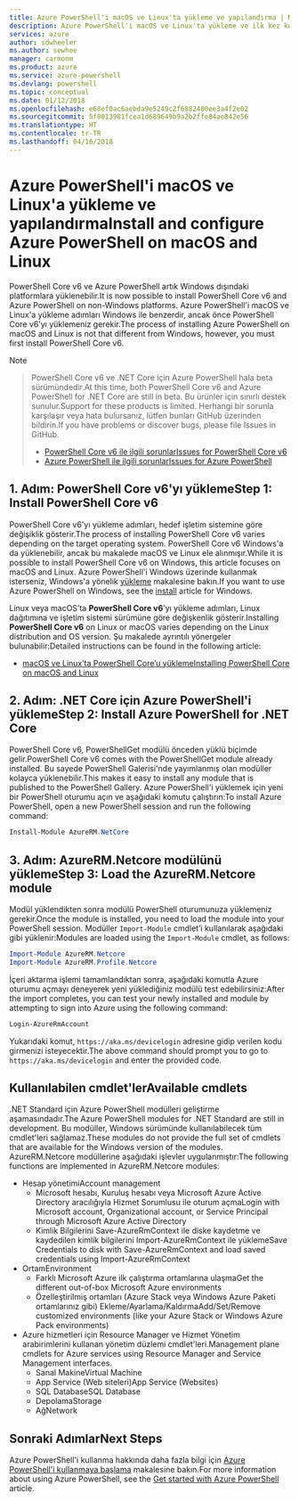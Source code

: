 ```yaml
---
title: Azure PowerShell'i macOS ve Linux'ta yükleme ve yapılandırma | Microsoft Docs
description: Azure PowerShell'i macOS ve Linux'ta yükleme ve ilk kez kullanmak üzere yapılandırma.
services: azure
author: sdwheeler
ms.author: sewhee
manager: carmonm
ms.product: azure
ms.service: azure-powershell
ms.devlang: powershell
ms.topic: conceptual
ms.date: 01/12/2018
ms.openlocfilehash: e68ef0ac6aebda9e5249c2f6882400ee3a4f2e02
ms.sourcegitcommit: 5f0013981fcea1d689649b9a2b2ffe84ae842e56
ms.translationtype: HT
ms.contentlocale: tr-TR
ms.lasthandoff: 04/16/2018
---
```

# <a name="install-and-configure-azure-powershell-on-macos-and-linux"></a><span data-ttu-id="f0193-103">Azure PowerShell'i macOS ve Linux'a yükleme ve yapılandırma</span><span class="sxs-lookup"><span data-stu-id="f0193-103">Install and configure Azure PowerShell on macOS and Linux</span></span>

<span data-ttu-id="f0193-104">PowerShell Core v6 ve Azure PowerShell artık Windows dışındaki platformlara yüklenebilir.</span><span class="sxs-lookup"><span data-stu-id="f0193-104">It is now possible to install PowerShell Core v6 and Azure PowerShell on non-Windows platforms.</span></span>
<span data-ttu-id="f0193-105">Azure PowerShell'i macOS ve Linux'a yükleme adımları Windows ile benzerdir, ancak önce PowerShell Core v6'yı yüklemeniz gerekir.</span><span class="sxs-lookup"><span data-stu-id="f0193-105">The process of installing Azure PowerShell on macOS and Linux is not that different from Windows, however, you must first install PowerShell Core v6.</span></span>

> [!NOTE]

> <span data-ttu-id="f0193-106">PowerShell Core v6 ve .NET Core için Azure PowerShell hala beta sürümündedir.</span><span class="sxs-lookup"><span data-stu-id="f0193-106">At this time, both PowerShell Core v6 and Azure PowerShell for .NET Core are still in beta.</span></span>
> <span data-ttu-id="f0193-107">Bu ürünler için sınırlı destek sunulur.</span><span class="sxs-lookup"><span data-stu-id="f0193-107">Support for these products is limited.</span></span> <span data-ttu-id="f0193-108">Herhangi bir sorunla karşılaşır veya hata bulursanız, lütfen bunları GitHub üzerinden bildirin.</span><span class="sxs-lookup"><span data-stu-id="f0193-108">If you have problems or discover bugs, please file Issues in GitHub.</span></span>
>
> * [<span data-ttu-id="f0193-109">PowerShell Core v6 ile ilgili sorunlar</span><span class="sxs-lookup"><span data-stu-id="f0193-109">Issues for PowerShell Core v6</span></span>](https://github.com/PowerShell/PowerShell/issues)
> * [<span data-ttu-id="f0193-110">Azure PowerShell ile ilgili sorunlar</span><span class="sxs-lookup"><span data-stu-id="f0193-110">Issues for Azure PowerShell</span></span>](https://github.com/azure/azure-docs-powershell/issues)

## <a name="step-1-install-powershell-core-v6"></a><span data-ttu-id="f0193-111">1. Adım: PowerShell Core v6'yı yükleme</span><span class="sxs-lookup"><span data-stu-id="f0193-111">Step 1: Install PowerShell Core v6</span></span>

<span data-ttu-id="f0193-112">PowerShell Core v6'yı yükleme adımları, hedef işletim sistemine göre değişiklik gösterir.</span><span class="sxs-lookup"><span data-stu-id="f0193-112">The process of installing PowerShell Core v6 varies depending on the target operating system.</span></span>
<span data-ttu-id="f0193-113">PowerShell Core v6 Windows'a da yüklenebilir, ancak bu makalede macOS ve Linux ele alınmışır.</span><span class="sxs-lookup"><span data-stu-id="f0193-113">While it is possible to install PowerShell Core v6 on Windows, this article focuses on macOS and Linux.</span></span> <span data-ttu-id="f0193-114">Azure PowerShell'i Windows üzerinde kullanmak isterseniz, Windows'a yönelik [yükleme](./install-azurerm-ps.md) makalesine bakın.</span><span class="sxs-lookup"><span data-stu-id="f0193-114">If you want to use Azure PowerShell on Windows, see the [install](./install-azurerm-ps.md) article for Windows.</span></span>

<span data-ttu-id="f0193-115">Linux veya macOS’ta **PowerShell Core v6**’yı yükleme adımları, Linux dağıtımına ve işletim sistemi sürümüne göre değişkenlik gösterir.</span><span class="sxs-lookup"><span data-stu-id="f0193-115">Installing **PowerShell Core v6** on Linux or macOS varies depending on the Linux distribution and OS version.</span></span>
<span data-ttu-id="f0193-116">Şu makalede ayrıntılı yönergeler bulunabilir:</span><span class="sxs-lookup"><span data-stu-id="f0193-116">Detailed instructions can be found in the following article:</span></span>

- [<span data-ttu-id="f0193-117">macOS ve Linux’ta PowerShell Core’u yükleme</span><span class="sxs-lookup"><span data-stu-id="f0193-117">Installing PowerShell Core on macOS and Linux</span></span>](/powershell/scripting/setup/installing-powershell-core-on-macos-and-linux)

## <a name="step-2-install-azure-powershell-for-net-core"></a><span data-ttu-id="f0193-118">2. Adım: .NET Core için Azure PowerShell'i yükleme</span><span class="sxs-lookup"><span data-stu-id="f0193-118">Step 2: Install Azure PowerShell for .NET Core</span></span>

<span data-ttu-id="f0193-119">PowerShell Core v6, PowerShellGet modülü önceden yüklü biçimde gelir.</span><span class="sxs-lookup"><span data-stu-id="f0193-119">PowerShell Core v6 comes with the PowerShellGet module already installed.</span></span> <span data-ttu-id="f0193-120">Bu sayede PowerShell Galerisi'nde yayımlanmış olan modüller kolayca yüklenebilir.</span><span class="sxs-lookup"><span data-stu-id="f0193-120">This makes it easy to install any module that is published to the PowerShell Gallery.</span></span> <span data-ttu-id="f0193-121">Azure PowerShell'i yüklemek için yeni bir PowerShell oturumu açın ve aşağıdaki komutu çalıştırın:</span><span class="sxs-lookup"><span data-stu-id="f0193-121">To install Azure PowerShell, open a new PowerShell session and run the following command:</span></span>

```powershell
Install-Module AzureRM.NetCore
```

## <a name="step-3-load-the-azurermnetcore-module"></a><span data-ttu-id="f0193-122">3. Adım: AzureRM.Netcore modülünü yükleme</span><span class="sxs-lookup"><span data-stu-id="f0193-122">Step 3: Load the AzureRM.Netcore module</span></span>

<span data-ttu-id="f0193-123">Modül yüklendikten sonra modülü PowerShell oturumunuza yüklemeniz gerekir.</span><span class="sxs-lookup"><span data-stu-id="f0193-123">Once the module is installed, you need to load the module into your PowerShell session.</span></span> <span data-ttu-id="f0193-124">Modüller `Import-Module` cmdlet’i kullanılarak aşağıdaki gibi yüklenir:</span><span class="sxs-lookup"><span data-stu-id="f0193-124">Modules are loaded using the `Import-Module` cmdlet, as follows:</span></span>

```powershell
Import-Module AzureRM.Netcore
Import-Module AzureRM.Profile.Netcore
```

<span data-ttu-id="f0193-125">İçeri aktarma işlemi tamamlandıktan sonra, aşağıdaki komutla Azure oturumu açmayı deneyerek yeni yüklediğiniz modülü test edebilirsiniz:</span><span class="sxs-lookup"><span data-stu-id="f0193-125">After the import completes, you can test your newly installed and module by attempting to sign into Azure using the following command:</span></span>

```powershell
Login-AzureRmAccount
```

<span data-ttu-id="f0193-126">Yukarıdaki komut, `https://aka.ms/devicelogin` adresine gidip verilen kodu girmenizi isteyecektir.</span><span class="sxs-lookup"><span data-stu-id="f0193-126">The above command should prompt you to go to `https://aka.ms/devicelogin` and enter the provided code.</span></span>

## <a name="available-cmdlets"></a><span data-ttu-id="f0193-127">Kullanılabilen cmdlet'ler</span><span class="sxs-lookup"><span data-stu-id="f0193-127">Available cmdlets</span></span>

<span data-ttu-id="f0193-128">.NET Standard için Azure PowerShell modülleri geliştirme aşamasındadır.</span><span class="sxs-lookup"><span data-stu-id="f0193-128">The Azure PowerShell modules for .NET Standard are still in development.</span></span> <span data-ttu-id="f0193-129">Bu modüller, Windows sürümünde kullanılabilecek tüm cmdlet'leri sağlamaz.</span><span class="sxs-lookup"><span data-stu-id="f0193-129">These modules do not provide the full set of cmdlets that are available for the Windows version of the modules.</span></span> <span data-ttu-id="f0193-130">AzureRM.Netcore modüllerine aşağıdaki işlevler uygulanmıştır:</span><span class="sxs-lookup"><span data-stu-id="f0193-130">The following functions are implemented in AzureRM.Netcore modules:</span></span>

* <span data-ttu-id="f0193-131">Hesap yönetimi</span><span class="sxs-lookup"><span data-stu-id="f0193-131">Account management</span></span>
  - <span data-ttu-id="f0193-132">Microsoft hesabı, Kuruluş hesabı veya Microsoft Azure Active Directory aracılığıyla Hizmet Sorumlusu ile oturum açma</span><span class="sxs-lookup"><span data-stu-id="f0193-132">Login with Microsoft account, Organizational account, or Service Principal through Microsoft Azure Active Directory</span></span>
  - <span data-ttu-id="f0193-133">Kimlik Bilgilerini Save-AzureRmContext ile diske kaydetme ve kaydedilen kimlik bilgilerini Import-AzureRmContext ile yükleme</span><span class="sxs-lookup"><span data-stu-id="f0193-133">Save Credentials to disk with Save-AzureRmContext and load saved credentials using Import-AzureRmContext</span></span>
* <span data-ttu-id="f0193-134">Ortam</span><span class="sxs-lookup"><span data-stu-id="f0193-134">Environment</span></span>
  - <span data-ttu-id="f0193-135">Farklı Microsoft Azure ilk çalıştırma ortamlarına ulaşma</span><span class="sxs-lookup"><span data-stu-id="f0193-135">Get the different out-of-box Microsoft Azure environments</span></span>
  - <span data-ttu-id="f0193-136">Özelleştirilmiş ortamları (Azure Stack veya Windows Azure Paketi ortamlarınız gibi) Ekleme/Ayarlama/Kaldırma</span><span class="sxs-lookup"><span data-stu-id="f0193-136">Add/Set/Remove customized environments (like your Azure Stack or Windows Azure Pack environments)</span></span>
* <span data-ttu-id="f0193-137">Azure hizmetleri için Resource Manager ve Hizmet Yönetim arabirimlerini kullanan yönetim düzlemi cmdlet'leri.</span><span class="sxs-lookup"><span data-stu-id="f0193-137">Management plane cmdlets for Azure services using Resource Manager and Service Management interfaces.</span></span>
  - <span data-ttu-id="f0193-138">Sanal Makine</span><span class="sxs-lookup"><span data-stu-id="f0193-138">Virtual Machine</span></span>
  - <span data-ttu-id="f0193-139">App Service (Web siteleri)</span><span class="sxs-lookup"><span data-stu-id="f0193-139">App Service (Websites)</span></span>
  - <span data-ttu-id="f0193-140">SQL Database</span><span class="sxs-lookup"><span data-stu-id="f0193-140">SQL Database</span></span>
  - <span data-ttu-id="f0193-141">Depolama</span><span class="sxs-lookup"><span data-stu-id="f0193-141">Storage</span></span>
  - <span data-ttu-id="f0193-142">Ağ</span><span class="sxs-lookup"><span data-stu-id="f0193-142">Network</span></span>

## <a name="next-steps"></a><span data-ttu-id="f0193-143">Sonraki Adımlar</span><span class="sxs-lookup"><span data-stu-id="f0193-143">Next Steps</span></span>

<span data-ttu-id="f0193-144">Azure PowerShell'i kullanma hakkında daha fazla bilgi için [Azure PowerShell'i kullanmaya başlama](get-started-azureps.md) makalesine bakın.</span><span class="sxs-lookup"><span data-stu-id="f0193-144">For more information about using Azure PowerShell, see the [Get started with Azure PowerShell](get-started-azureps.md) article.</span></span>
